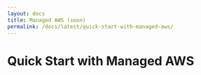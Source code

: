 ```yaml
---
layout: docs
title: Managed AWS (soon)
permalink: /docs/latest/quick-start-with-managed-aws/
---
```


# Quick Start with Managed AWS
